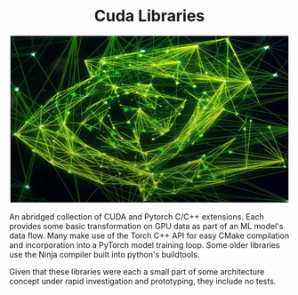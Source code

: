 <h1 align="center" style="margin-top: 0px;">Cuda Libraries</h1>

<div id="img0" align="center">
    <img src="doc/images/graph2.jpg" height="300" width="500">
</div>


An abridged collection of CUDA and Pytorch C/C++ extensions. Each provides some basic transformation on GPU data as part of an ML model's data flow. Many make use of the Torch C++ API for easy CMake compilation and incorporation into a PyTorch model training loop. Some older libraries use the Ninja compiler built into python's buildtools.

Given that these libraries were each a small part of some architecture concept under rapid investigation and prototyping, they include no tests. 